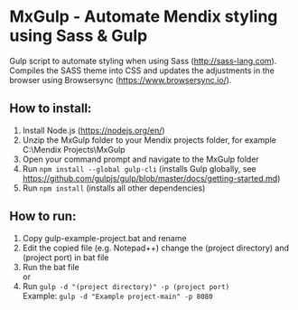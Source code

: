 # MxGulp - Automate Mendix styling using Sass & Gulp
Gulp script to automate styling when using Sass (http://sass-lang.com). Compiles the SASS theme into CSS and updates the adjustments in the browser using Browsersync (https://www.browsersync.io/).

## How to install:  
  
1) Install Node.js (https://nodejs.org/en/)  
2) Unzip the MxGulp folder to your Mendix projects folder, for example C:\Mendix Projects\MxGulp  
3) Open your command prompt and navigate to the MxGulp folder  
4) Run ```npm install --global gulp-cli``` (installs Gulp globally, see https://github.com/gulpjs/gulp/blob/master/docs/getting-started.md)  
5) Run ```npm install``` (installs all other dependencies)  
  
## How to run:  
1) Copy gulp-example-project.bat and rename  
2) Edit the copied file (e.g. Notepad++) change the (project directory) and (project port) in bat file  
3) Run the bat file  
or  
1) Run ```gulp -d "(project directory)" -p (project port)```  
      Example: ```gulp -d "Example project-main" -p 8080```

